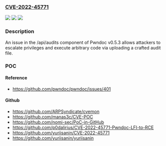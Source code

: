 ### [CVE-2022-45771](https://cve.mitre.org/cgi-bin/cvename.cgi?name=CVE-2022-45771)
![](https://img.shields.io/static/v1?label=Product&message=n%2Fa&color=blue)
![](https://img.shields.io/static/v1?label=Version&message=n%2Fa&color=blue)
![](https://img.shields.io/static/v1?label=Vulnerability&message=n%2Fa&color=brighgreen)

### Description

An issue in the /api/audits component of Pwndoc v0.5.3 allows attackers to escalate privileges and execute arbitrary code via uploading a crafted audit file.

### POC

#### Reference
- https://github.com/pwndoc/pwndoc/issues/401

#### Github
- https://github.com/ARPSyndicate/cvemon
- https://github.com/manas3c/CVE-POC
- https://github.com/nomi-sec/PoC-in-GitHub
- https://github.com/p0dalirius/CVE-2022-45771-Pwndoc-LFI-to-RCE
- https://github.com/yuriisanin/CVE-2022-45771
- https://github.com/yuriisanin/yuriisanin

